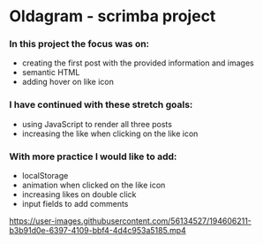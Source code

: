 #  Oldagram - scrimba project

### In this project the focus was on:
- creating the first post with the provided information and images
- semantic HTML
- adding hover on like icon


### I have continued with these stretch goals:
- using JavaScript to render all three posts
- increasing the like when clicking on the like icon


### With more practice I would like to add:
- localStorage
- animation when clicked on the like icon
- increasing likes on double click
- input fields to add comments



https://user-images.githubusercontent.com/56134527/194606211-b3b91d0e-6397-4109-bbf4-4d4c953a5185.mp4

